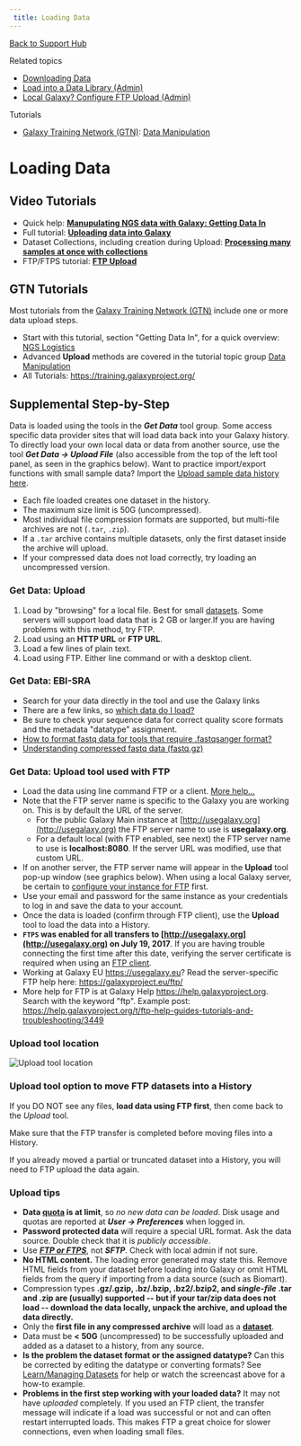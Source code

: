```yaml
---
 title: Loading Data
---
```

[Back to Support Hub](https://galaxyproject.org/support/)

Related topics
  
* [Downloading Data](/support/download-data/)
* [Load into a Data Library (Admin)](/data-libraries/)
* [Local Galaxy? Configure FTP Upload (Admin)](/admin/config/#ftp)

Tutorials

* [Galaxy Training Network (GTN)](https://training.galaxyproject.org/): [Data Manipulation](https://training.galaxyproject.org/training-material/topics/galaxy-data-manipulation/)

# Loading Data

## Video Tutorials

* Quick help: [**Manupulating NGS data with Galaxy: Getting Data In**](/tutorials/ngs/#getting-ngs-data-in)
* Full tutorial: [**Uploading data into Galaxy**](/tutorials/upload/)
* Dataset Collections, including creation during Upload: [**Processing many samples at once with collections**](https://galaxyproject.org/tutorials/collections/)
* FTP/FTPS tutorial: [**FTP Upload**](/ftp-upload/)

## GTN Tutorials

Most tutorials from the [Galaxy Training Network (GTN)](https://training.galaxyproject.org/) include one or more data upload steps.

* Start with this tutorial, section "Getting Data In", for a quick overview: [NGS Logistics](https://training.galaxyproject.org/training-material/topics/introduction/tutorials/galaxy-intro-ngs-data-managment/tutorial.html)
* Advanced **Upload** methods are covered in the tutorial topic group [Data Manipulation](https://training.galaxyproject.org/training-material/topics/galaxy-data-manipulation/)
* All Tutorials: https://training.galaxyproject.org/

## Supplemental Step-by-Step

Data is loaded using the tools in the _**Get Data**_ tool group. Some access specific data provider sites that will load data back into your Galaxy history. To directly load your own local data or data from another source, use the tool _**Get Data → Upload File**_ (also accessible from the top of the left tool panel, as seen in the graphics below). Want to practice import/export functions with small sample data? Import the [Upload sample data history here](https://usegalaxy.org/u/usinggalaxy/h/upload).

* Each file loaded creates one dataset in the history.
* The maximum size limit is 50G (uncompressed).
* Most individual file compression formats are supported, but multi-file archives are not (`.tar`, `.zip`).
* If a `.tar` archive contains multiple datasets, only the first dataset inside the archive will upload.
* If your compressed data does not load correctly, try loading an uncompressed version.

### Get Data: Upload

1. Load by "browsing" for a local file. Best for small [datasets](/learn/managing-datasets). Some servers will support load data that is 2 GB or larger.If you are having problems with this method, try FTP.
2. Load using an **HTTP URL** or **FTP URL**.
3. Load a few lines of plain text.
4. Load using FTP. Either line command or with a desktop client.

### Get Data: EBI-SRA

* Search for your data directly in the tool and use the Galaxy links
* There are a few links, so [which data do I load?](/support/ebi-sra-data-load/)
* Be sure to check your sequence data for correct quality score formats and the metadata "datatype" assignment.
* [How to format fastq data for tools that require .fastqsanger format?](/support/fastqsanger/)
* [Understanding compressed fastq data (fastq.gz)](/support/compressed-fastq/)

### Get Data: Upload tool used with FTP

* Load the data using line command FTP or a client. [More help...](/ftp-upload/)
* Note that the FTP server name is specific to the Galaxy you are working on. This is by default the URL of the server.
    * For the public Galaxy Main instance at [http://usegalaxy.org](http://usegalaxy.org) the FTP server name to use is **usegalaxy.org**.
    * For a default local (with FTP enabled, see next) the FTP server name to use is **localhost:8080**. If the server URL was modified, use that custom URL.
* If on another server, the FTP server name will appear in the **Upload** tool pop-up window (see graphics below). When using a local Galaxy server, be certain to [configure your instance for FTP](/admin/config/upload-via-ftp/) first.
* Use your email and password for the same instance as your credentials to log in and save the data to your account.
* Once the data is loaded (confirm through FTP client), use the **Upload** tool to load the data into a History.
* **`FTPS` was enabled for all transfers to [http://usegalaxy.org](http://usegalaxy.org) on July 19, 2017**. If you are having trouble connecting the first time after this date, verifying the server certificate is required when using an [FTP client](/ftp-upload/#upload-from-client).
* Working at Galaxy EU https://usegalaxy.eu? Read the server-specific FTP help here: https://galaxyproject.eu/ftp/
* More help for FTP is at Galaxy Help https://help.galaxyproject.org. Search with the keyword "ftp". Example post: https://help.galaxyproject.org/t/ftp-help-guides-tutorials-and-troubleshooting/3449


### Upload tool location

![Upload tool location](/images/screenshots/Upload.png "Upload tool location")

### Upload tool option to move FTP datasets into a History

If you DO NOT see any files, **load data using FTP first**, then come back to the _Upload_ tool.

Make sure that the FTP transfer is completed before moving files into a History.

If you already moved a partial or truncated dataset into a History, you will need to FTP upload the data again.


### Upload tips

* **Data [quota](/main/#user-data-and-job-quotas) is at limit**, so _no new data can be loaded_. Disk usage and quotas are reported at _**User → Preferences**_ when logged in.
* **Password protected data** will require a special URL format. Ask the data source. Double check that it is _publicly accessible_.
* Use _**[FTP or FTPS](/ftp-upload/)**_, not _**SFTP**_. Check with local admin if not sure.
* **No HTML content.** The loading error generated may state this. Remove HTML fields from your dataset before loading into Galaxy or omit HTML fields from the query if importing from a data source (such as Biomart).
* Compression types **.gz/.gzip, .bz/.bzip, .bz2/.bzip2, and _single-file_ .tar and .zip are (usually) supported -- but if your tar/zip data does not load -- download the data locally, unpack the archive, and upload the data directly.**
* Only the **first file in any compressed archive** will load as a **[dataset](/learn/managing-datasets)**.
* Data must be **< 50G** (uncompressed) to be successfully uploaded and added as a dataset to a history, from any source.
* **Is the problem the dataset format or the assigned datatype?** Can this be corrected by editing the datatype or converting formats? See [Learn/Managing Datasets](/learn/managing-datasets/) for help or watch the screencast above for a how-to example.
* **Problems in the first step working with your loaded data?** It may not have _uploaded_ completely. If you used an FTP client, the transfer message will indicate if a load was successful or not and can often restart interrupted loads. This makes FTP a great choice for slower connections, even when loading small files.

